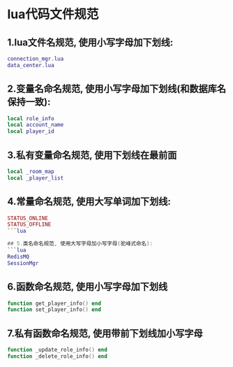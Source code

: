 # lua代码文件规范

## 1.lua文件名规范, 使用小写字母加下划线:
   ```lua
   connection_mgr.lua
   data_center.lua
   ```

## 2.变量名命名规范, 使用小写字母加下划线(和数据库名保持一致):
   ```lua
   local role_info
   local account_name
   local player_id
   ```

## 3.私有变量命名规范, 使用下划线在最前面
   ```lua
   local _room_map
   local _player_list
   ```

## 4.常量命名规范, 使用大写单词加下划线:
   ```lua
   STATUS_ONLINE
   STATUS_OFFLINE
   ```lua

## 5.类名命名规范, 使用大写字母加小写字母(驼峰式命名):
   ```lua
   RedisMQ
   SessionMgr
   ```

## 6.函数命名规范, 使用小写字母加下划线
   ```lua
   function get_player_info() end
   function set_player_info() end
   ```

## 7.私有函数命名规范, 使用带前下划线加小写字母
   ```lua
   function _update_role_info() end
   function _delete_role_info() end
   ```